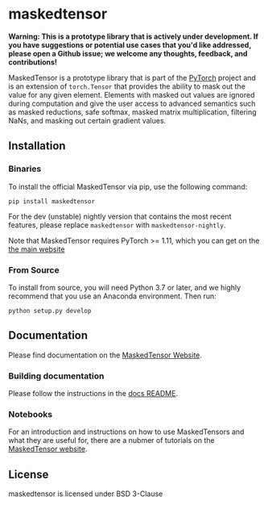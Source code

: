 # maskedtensor

**Warning: This is a prototype library that is actively under development. If you have suggestions or potential use cases that you'd like addressed, please
open a Github issue; we welcome any thoughts, feedback, and contributions!**

MaskedTensor is a prototype library that is part of the [PyTorch](https://pytorch.org/) project and is an extension of `torch.Tensor` that provides the ability to mask out the value for any given element. Elements with masked out values are ignored during computation and give the user access to advanced semantics such as masked reductions, safe softmax, masked matrix multiplication, filtering NaNs, and masking out certain gradient values.

## Installation

### Binaries

To install the official MaskedTensor via pip, use the following command:
```
pip install maskedtensor
```

For the dev (unstable) nightly version that contains the most recent features, please replace `maskedtensor` with `maskedtensor-nightly`.

Note that MaskedTensor requires PyTorch >= 1.11, which you can get on the [the main website](https://pytorch.org/get-started/locally/)

### From Source

To install from source, you will need Python 3.7 or later, and we highly recommend that you use an Anaconda environment. Then run:

```
python setup.py develop
```

## Documentation

Please find documentation on the [MaskedTensor Website](https://pytorch.org/maskedtensor/main/index.html).

### Building documentation

Please follow the instructions in the [docs README](https://github.com/pytorch/maskedtensor/tree/main/docs).

### Notebooks

For an introduction and instructions on how to use MaskedTensors and what they are useful for, there are a nubmer of  tutorials on the [MaskedTensor website](https://pytorch.org/maskedtensor/main/index.html).

## License

maskedtensor is licensed under BSD 3-Clause
